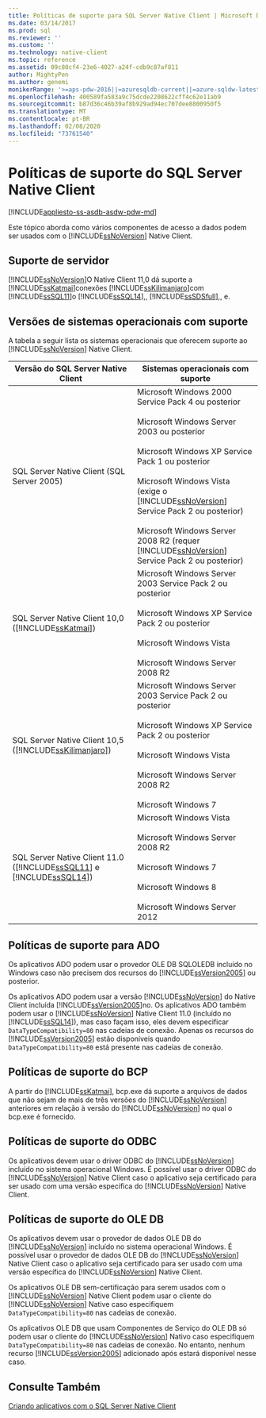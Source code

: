 ```yaml
---
title: Políticas de suporte para SQL Server Native Client | Microsoft Docs
ms.date: 03/14/2017
ms.prod: sql
ms.reviewer: ''
ms.custom: ''
ms.technology: native-client
ms.topic: reference
ms.assetid: 09c80cf4-23e6-4027-a24f-cdb9c87af811
author: MightyPen
ms.author: genemi
monikerRange: '>=aps-pdw-2016||=azuresqldb-current||=azure-sqldw-latest||>=sql-server-2016||=sqlallproducts-allversions||>=sql-server-linux-2017||=azuresqldb-mi-current'
ms.openlocfilehash: 400589fa583a9c75dcde2208622cff4c62e11ab9
ms.sourcegitcommit: b87d36c46b39af8b929ad94ec707dee8800950f5
ms.translationtype: MT
ms.contentlocale: pt-BR
ms.lasthandoff: 02/08/2020
ms.locfileid: "73761540"
---
```

# <a name="support-policies-for-sql-server-native-client"></a>Políticas de suporte do SQL Server Native Client
[!INCLUDE[appliesto-ss-asdb-asdw-pdw-md](../../../includes/appliesto-ss-asdb-asdw-pdw-md.md)]

  Este tópico aborda como vários componentes de acesso a dados podem ser usados com o [!INCLUDE[ssNoVersion](../../../includes/ssnoversion-md.md)] Native Client.  
  
## <a name="server-support"></a>Suporte de servidor  
 [!INCLUDE[ssNoVersion](../../../includes/ssnoversion-md.md)]O Native Client 11,0 dá suporte a [!INCLUDE[ssKatmai](../../../includes/sskatmai-md.md)]conexões [!INCLUDE[ssKilimanjaro](../../../includes/sskilimanjaro-md.md)]com [!INCLUDE[ssSQL11](../../../includes/sssql11-md.md)]o [!INCLUDE[ssSQL14](../../../includes/sssql14-md.md)],, [!INCLUDE[ssSDSfull](../../../includes/sssdsfull-md.md)],, e.  
  
## <a name="supported-operating-system-versions"></a>Versões de sistemas operacionais com suporte  
 A tabela a seguir lista os sistemas operacionais que oferecem suporte ao [!INCLUDE[ssNoVersion](../../../includes/ssnoversion-md.md)] Native Client.  
  
|Versão do SQL Server Native Client|Sistemas operacionais com suporte|  
|--------------------------------------|---------------------------------|  
|SQL Server Native Client (SQL Server 2005)|Microsoft Windows 2000 Service Pack 4 ou posterior<br /><br /> Microsoft Windows Server 2003 ou posterior<br /><br /> Microsoft Windows XP Service Pack 1 ou posterior<br /><br /> Microsoft Windows Vista (exige o [!INCLUDE[ssNoVersion](../../../includes/ssnoversion-md.md)] Service Pack 2 ou posterior)<br /><br /> Microsoft Windows Server 2008 R2 (requer [!INCLUDE[ssNoVersion](../../../includes/ssnoversion-md.md)] Service Pack 2 ou posterior)|  
|SQL Server Native Client 10,0 ([!INCLUDE[ssKatmai](../../../includes/sskatmai-md.md)])|Microsoft Windows Server 2003 Service Pack 2 ou posterior<br /><br /> Microsoft Windows XP Service Pack 2 ou posterior<br /><br /> Microsoft Windows Vista<br /><br /> Microsoft Windows Server 2008 R2|  
|SQL Server Native Client 10,5 ([!INCLUDE[ssKilimanjaro](../../../includes/sskilimanjaro-md.md)])|Microsoft Windows Server 2003 Service Pack 2 ou posterior<br /><br /> Microsoft Windows XP Service Pack 2 ou posterior<br /><br /> Microsoft Windows Vista<br /><br /> Microsoft Windows Server 2008 R2<br /><br /> Microsoft Windows 7|  
|SQL Server Native Client 11.0 ([!INCLUDE[ssSQL11](../../../includes/sssql11-md.md)] e [!INCLUDE[ssSQL14](../../../includes/sssql14-md.md)])|Microsoft Windows Vista<br /><br /> Microsoft Windows Server 2008 R2<br /><br /> Microsoft Windows 7<br /><br /> Microsoft Windows 8<br /><br /> Microsoft Windows Server 2012|  
  
## <a name="ado-support-policies"></a>Políticas de suporte para ADO  
 Os aplicativos ADO podem usar o provedor OLE DB SQLOLEDB incluído no Windows caso não precisem dos recursos do [!INCLUDE[ssVersion2005](../../../includes/ssversion2005-md.md)] ou posterior.  
  
 Os aplicativos ADO podem usar a versão [!INCLUDE[ssNoVersion](../../../includes/ssnoversion-md.md)] do Native Client incluída [!INCLUDE[ssVersion2005](../../../includes/ssversion2005-md.md)]no. Os aplicativos ADO também podem usar o [!INCLUDE[ssNoVersion](../../../includes/ssnoversion-md.md)] Native Client 11.0 (incluído no [!INCLUDE[ssSQL14](../../../includes/sssql14-md.md)]), mas caso façam isso, eles devem especificar `DataTypeCompatibility=80` nas cadeias de conexão. Apenas os recursos do [!INCLUDE[ssVersion2005](../../../includes/ssversion2005-md.md)] estão disponíveis quando `DataTypeCompatibility=80` está presente nas cadeias de conexão.  
  
## <a name="bcp-support-policies"></a>Políticas de suporte do BCP  
 A partir do [!INCLUDE[ssKatmai](../../../includes/sskatmai-md.md)], bcp.exe dá suporte a arquivos de dados que não sejam de mais de três versões do [!INCLUDE[ssNoVersion](../../../includes/ssnoversion-md.md)] anteriores em relação à versão do [!INCLUDE[ssNoVersion](../../../includes/ssnoversion-md.md)] no qual o bcp.exe é fornecido.  
  
## <a name="odbc-support-policies"></a>Políticas de suporte do ODBC  
 Os aplicativos devem usar o driver ODBC do [!INCLUDE[ssNoVersion](../../../includes/ssnoversion-md.md)] incluído no sistema operacional Windows. É possível usar o driver ODBC do [!INCLUDE[ssNoVersion](../../../includes/ssnoversion-md.md)] Native Client caso o aplicativo seja certificado para ser usado com uma versão específica do [!INCLUDE[ssNoVersion](../../../includes/ssnoversion-md.md)] Native Client.  
  
## <a name="ole-db-support-policies"></a>Políticas de suporte do OLE DB  
 Os aplicativos devem usar o provedor de dados OLE DB do [!INCLUDE[ssNoVersion](../../../includes/ssnoversion-md.md)] incluído no sistema operacional Windows. É possível usar o provedor de dados OLE DB do [!INCLUDE[ssNoVersion](../../../includes/ssnoversion-md.md)] Native Client caso o aplicativo seja certificado para ser usado com uma versão específica do [!INCLUDE[ssNoVersion](../../../includes/ssnoversion-md.md)] Native Client.  
  
 Os aplicativos OLE DB sem-certificação para serem usados com o [!INCLUDE[ssNoVersion](../../../includes/ssnoversion-md.md)] Native Client podem usar o cliente do [!INCLUDE[ssNoVersion](../../../includes/ssnoversion-md.md)] Native caso especifiquem `DataTypeCompatibility=80` nas cadeias de conexão.  
  
 Os aplicativos OLE DB que usam Componentes de Serviço do OLE DB só podem usar o cliente do [!INCLUDE[ssNoVersion](../../../includes/ssnoversion-md.md)] Nativo caso especifiquem `DataTypeCompatibility=80` nas cadeias de conexão. No entanto, nenhum recurso [!INCLUDE[ssVersion2005](../../../includes/ssversion2005-md.md)] adicionado após estará disponível nesse caso.  
  
## <a name="see-also"></a>Consulte Também  
 [Criando aplicativos com o SQL Server Native Client](../../../relational-databases/native-client/applications/building-applications-with-sql-server-native-client.md)  
  
  
